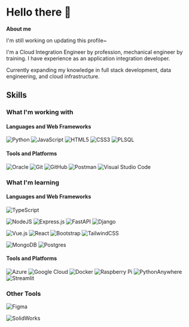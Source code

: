 # Hello there 👋

<!--
**MattSo28/mattso28** is a ✨ _special_ ✨ repository because its `README.md` (this file) appears on your GitHub profile.

Here are some ideas to get you started:

- 🔭 I’m currently working on ...
- 🌱 I’m currently learning ...
- 👯 I’m looking to collaborate on ...
- 🤔 I’m looking for help with ...
- 💬 Ask me about ...
- 📫 How to reach me: ...
- 😄 Pronouns: ...
- ⚡ Fun fact: ...
-->

**About me**

I'm still working on updating this profile~

I'm a Cloud Integration Engineer by profession, mechanical engineer by training. I have experience as an application integration developer. 
 
Currently expanding my knowledge in full stack development, data engineering, and cloud infrastructure.

## Skills

### What I'm working with

#### Languages and Web Frameworks

![Python](https://img.shields.io/badge/python-3670A0?style=for-the-badge&logo=python&logoColor=ffdd54)
![JavaScript](https://img.shields.io/badge/javascript-%23323330.svg?style=for-the-badge&logo=javascript&logoColor=%23F7DF1E)
![HTML5](https://img.shields.io/badge/html5-%23E34F26.svg?style=for-the-badge&logo=html5&logoColor=white)
![CSS3](https://img.shields.io/badge/css3-%231572B6.svg?style=for-the-badge&logo=css3&logoColor=white)
![PLSQL](https://img.shields.io/badge/PLSQL-F80000?style=for-the-badge&logo=oracle&logoColor=black
)


[
<img src="assets/images/logos/python_logo.png" height="50" style="padding:8px">
<img src="assets/images/logos/javascript_logo.png" height="50" style="padding:8px">
<img src="assets/images/logos/html_logo.png" height="50" style="padding:8px">
<img src="assets/images/logos/css_logo.png" height="50" style="padding:8px">
]: #

#### Tools and Platforms

![Oracle](https://img.shields.io/badge/Oracle-F80000?style=for-the-badge&logo=oracle&logoColor=white)
![Git](https://img.shields.io/badge/git-%23F05033.svg?style=for-the-badge&logo=git&logoColor=white)
![GitHub](https://img.shields.io/badge/github-%23121011.svg?style=for-the-badge&logo=github&logoColor=white)
![Postman](https://img.shields.io/badge/Postman-FF6C37?style=for-the-badge&logo=postman&logoColor=white)
![Visual Studio Code](https://img.shields.io/badge/Visual%20Studio%20Code-0078d7.svg?style=for-the-badge&logo=visual-studio-code&logoColor=white)


[
<img src="assets/images/logos/oracle_logo.png" height="50" style="padding:8px">
<img src="assets/images/logos/git_logo.png" height="50" style="padding:8px">
<img src="assets/images/logos/postman_logo.png" height="50" style="padding:8px">
]: #

### What I'm learning

#### Languages and Web Frameworks

![TypeScript](https://img.shields.io/badge/typescript-%23007ACC.svg?style=for-the-badge&logo=typescript&logoColor=white)

![NodeJS](https://img.shields.io/badge/node.js-6DA55F?style=for-the-badge&logo=node.js&logoColor=white)
![Express.js](https://img.shields.io/badge/express.js-%23404d59.svg?style=for-the-badge&logo=express&logoColor=%2361DAFB)
![FastAPI](https://img.shields.io/badge/FastAPI-005571?style=for-the-badge&logo=fastapi)
![Django](https://img.shields.io/badge/django-%23092E20.svg?style=for-the-badge&logo=django&logoColor=white)

![Vue.js](https://img.shields.io/badge/vuejs-%2335495e.svg?style=for-the-badge&logo=vuedotjs&logoColor=%234FC08D)
![React](https://img.shields.io/badge/react-%2320232a.svg?style=for-the-badge&logo=react&logoColor=%2361DAFB)
![Bootstrap](https://img.shields.io/badge/Bootstrap-563D7C?style=for-the-badge&logo=bootstrap&logoColor=white)
![TailwindCSS](https://img.shields.io/badge/Tailwind_CSS-38B2AC?style=for-the-badge&logo=tailwind-css&logoColor=white)

![MongoDB](https://img.shields.io/badge/MongoDB-%234ea94b.svg?style=for-the-badge&logo=mongodb&logoColor=white)
![Postgres](https://img.shields.io/badge/postgres-%23316192.svg?style=for-the-badge&logo=postgresql&logoColor=white)


[
<img src="assets/images/logos/typescript_logo.png" height="50" style="padding:8px">
<img src="assets/images/logos/vue_logo.png" height="50" style="padding:8px">
<img src="assets/images/logos/django_logo.png" height="50" style="padding:8px">
<img src="assets/images/logos/nodejs_logo.png" height="50" style="padding:8px">
<img src="assets/images/logos/mongodb_logo.png" height="50" style="padding:8px">
<img src="assets/images/logos/postgresql_logo.png" height="50" style="padding:8px">
]: #

#### Tools and Platforms

![Azure](https://img.shields.io/badge/azure-%230072C6.svg?style=for-the-badge&logo=microsoftazure&logoColor=white)
![Google Cloud](https://img.shields.io/badge/GoogleCloud-%234285F4.svg?style=for-the-badge&logo=google-cloud&logoColor=white)
![Docker](https://img.shields.io/badge/docker-%230db7ed.svg?style=for-the-badge&logo=docker&logoColor=white)
![Raspberry Pi](https://img.shields.io/badge/-Raspberry_Pi-C51A4A?style=for-the-badge&logo=Raspberry-Pi)
![PythonAnywhere](https://img.shields.io/badge/pythonanywhere-%232F9FD7.svg?style=for-the-badge&logo=pythonanywhere&logoColor=151515)
![Streamlit](https://img.shields.io/badge/Streamlit-%23FE4B4B.svg?style=for-the-badge&logo=streamlit&logoColor=white)


[
<img src="assets/images/logos/azure_logo.png" height="50" style="padding:8px">
<img src="assets/images/logos/gcp_logo.png" height="50" style="padding:8px">
<img src="assets/images/icons/docker.png" height="50" style="padding:8px">
]: #

### Other Tools
![Figma](https://img.shields.io/badge/Figma-F24E1E?style=for-the-badge&logo=figma&logoColor=white)

![SolidWorks](https://img.shields.io/badge/solidworks-005386?style=for-the-badge&logo=dassaultsystemes&logoColor=white)

